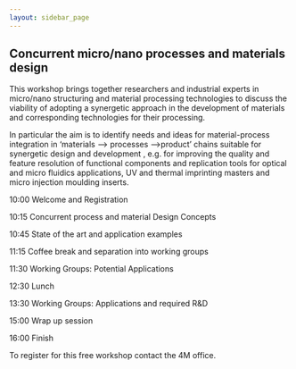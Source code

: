 ```yaml
---
layout: sidebar_page
---
```


## Concurrent micro/nano processes and materials design

This workshop brings together researchers and industrial experts in micro/nano structuring and material processing technologies to discuss the viability of adopting a synergetic approach in the development of materials and corresponding technologies for their processing.
<!--break-->
In particular the aim is to identify needs and ideas for material-process integration in ‘materials –> processes –>product’
chains suitable for synergetic design and development , e.g. for improving the quality and feature resolution of functional
components and replication tools for optical and micro fluidics applications, UV and thermal imprinting masters and micro injection moulding inserts.

10:00 Welcome and Registration

10:15 Concurrent process and material Design Concepts

10:45 State of the art and application examples

11:15 Coffee break and separation into working groups

11:30 Working Groups: Potential Applications

12:30 Lunch

13:30 Working Groups: Applications and required R&D

15:00 Wrap up session

16:00 Finish

To register for this free workshop contact the 4M office.